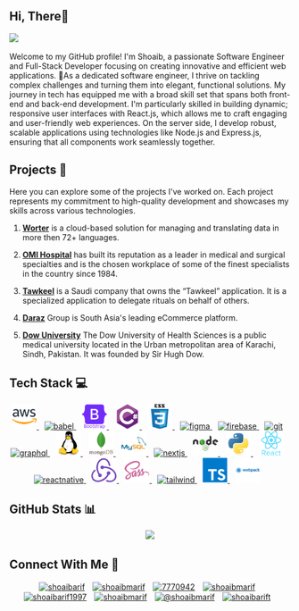 
## Hi, There👋

![](https://visitcount.itsvg.in/api?id=shoaibmarif&icon=3&color=11)

  Welcome to my GitHub profile! I'm Shoaib, a passionate Software Engineer and Full-Stack Developer focusing on creating innovative and efficient web applications. 🚀As a dedicated software engineer, I thrive on tackling complex challenges and turning them into elegant, functional solutions. My journey in tech has equipped me with a broad skill set that spans both front-end and back-end development. I'm particularly skilled in building dynamic; responsive user interfaces with React.js, which allows me to craft engaging and user-friendly web experiences. On the server side, I develop robust, scalable applications using technologies like Node.js and Express.js, ensuring that all components work seamlessly together.


## Projects 🚀
Here you can explore some of the projects I've worked on. Each project represents my commitment to high-quality development and showcases my skills across various technologies.

1. **[Worter](https://app.worter.io/)** is a cloud-based solution for managing and translating data in more then 72+ languages.

2. **[OMI Hospital](https://www.omihospital.com)**
    has built its reputation as a leader in medical and surgical specialties and is the chosen workplace of some of the finest specialists in the country since 1984.

3. **[Tawkeel](https://tawkeel.com)** is a Saudi company that owns the “Tawkeel” application. It is a specialized application to delegate rituals on behalf of others.

4. **[Daraz](https://www.daraz.pk)** Group is South Asia's leading eCommerce platform.

5. **[Dow University](https://www.duhs.edu.pk)** The Dow University of Health Sciences is a public medical university located in the Urban metropolitan area of Karachi, Sindh, Pakistan. It was founded by Sir Hugh Dow.


##  Tech Stack 💻
<p align="center"> <a style="margin-right:10px;"  href="https://aws.amazon.com" target="_blank" rel="noreferrer"> <img src="https://raw.githubusercontent.com/devicons/devicon/master/icons/amazonwebservices/amazonwebservices-original-wordmark.svg" alt="aws" width="45" height="45"/> </a> <a style="margin-right:10px;" href="https://babeljs.io/" target="_blank" rel="noreferrer"> <img src="https://www.vectorlogo.zone/logos/babeljs/babeljs-icon.svg" alt="babel" width="45" height="45"/> </a> <a style="margin-right:10px;" href="https://getbootstrap.com" target="_blank" rel="noreferrer"> <img src="https://raw.githubusercontent.com/devicons/devicon/master/icons/bootstrap/bootstrap-plain-wordmark.svg" alt="bootstrap" width="45" height="45"/> </a> <a style="margin-right:10px;" style="margin-right:10px;" href="https://www.w3schools.com/cs/" target="_blank" rel="noreferrer"> <img src="https://raw.githubusercontent.com/devicons/devicon/master/icons/csharp/csharp-original.svg" alt="csharp" width="45" height="45"/> </a> <a style="margin-right:10px;" style="margin-right:10px;" href="https://www.w3schools.com/css/" target="_blank" rel="noreferrer"> <img src="https://raw.githubusercontent.com/devicons/devicon/master/icons/css3/css3-original-wordmark.svg" alt="css3" width="45" height="45"/> </a> <a style="margin-right:10px;" href="https://www.figma.com/" target="_blank" rel="noreferrer"> <img src="https://www.vectorlogo.zone/logos/figma/figma-icon.svg" alt="figma" width="45" height="45"/> </a> <a style="margin-right:10px;" href="https://firebase.google.com/" target="_blank" rel="noreferrer"> <img src="https://www.vectorlogo.zone/logos/firebase/firebase-icon.svg" alt="firebase" width="45" height="45"/> </a> <a style="margin-right:10px;" href="https://git-scm.com/" target="_blank" rel="noreferrer"> <img src="https://www.vectorlogo.zone/logos/git-scm/git-scm-icon.svg" alt="git" width="45" height="45"/> </a> <a style="margin-right:10px;" href="https://graphql.org" target="_blank" rel="noreferrer"> <img src="https://www.vectorlogo.zone/logos/graphql/graphql-icon.svg" alt="graphql" width="45" height="45"/> </a> <a style="margin-right:10px;" href="https://www.linux.org/" target="_blank" rel="noreferrer"> <img src="https://raw.githubusercontent.com/devicons/devicon/master/icons/linux/linux-original.svg" alt="linux" width="45" height="45"/> </a> <a style="margin-right:10px;" href="https://www.mongodb.com/" target="_blank" rel="noreferrer"> <img src="https://raw.githubusercontent.com/devicons/devicon/master/icons/mongodb/mongodb-original-wordmark.svg" alt="mongodb" width="45" height="45"/> </a> <a style="margin-right:10px;" href="https://www.mysql.com/" target="_blank" rel="noreferrer"> <img src="https://raw.githubusercontent.com/devicons/devicon/master/icons/mysql/mysql-original-wordmark.svg" alt="mysql" width="45" height="45"/> </a> <a style="margin-right:10px;" href="https://nextjs.org/" target="_blank" rel="noreferrer"> <img src="https://cdn.worldvectorlogo.com/logos/nextjs-2.svg" alt="nextjs" width="45" height="45"/> </a> <a style="margin-right:10px;" href="https://nodejs.org" target="_blank" rel="noreferrer"> <img src="https://raw.githubusercontent.com/devicons/devicon/master/icons/nodejs/nodejs-original-wordmark.svg" alt="nodejs" width="45" height="45"/> </a> <a style="margin-right:10px;" href="https://www.python.org" target="_blank" rel="noreferrer"> <img src="https://raw.githubusercontent.com/devicons/devicon/master/icons/python/python-original.svg" alt="python" width="45" height="45"/> </a> <a style="margin-right:10px;" href="https://reactjs.org/" target="_blank" rel="noreferrer"> <img src="https://raw.githubusercontent.com/devicons/devicon/master/icons/react/react-original-wordmark.svg" alt="react" width="45" height="45"/> </a> <a style="margin-right:10px;" href="https://reactnative.dev/" target="_blank" rel="noreferrer"> <img src="https://reactnative.dev/img/header_logo.svg" alt="reactnative" width="45" height="45"/> </a> <a style="margin-right:10px;" href="https://redux.js.org" target="_blank" rel="noreferrer"> <img src="https://raw.githubusercontent.com/devicons/devicon/master/icons/redux/redux-original.svg" alt="redux" width="45" height="45"/> </a> <a style="margin-right:10px;" href="https://sass-lang.com" target="_blank" rel="noreferrer"> <img src="https://raw.githubusercontent.com/devicons/devicon/master/icons/sass/sass-original.svg" alt="sass" width="45" height="45"/> </a> <a style="margin-right:10px;" href="https://tailwindcss.com/" target="_blank" rel="noreferrer"> <img src="https://www.vectorlogo.zone/logos/tailwindcss/tailwindcss-icon.svg" alt="tailwind" width="45" height="45"/> </a> <a style="margin-right:10px;" href="https://www.typescriptlang.org/" target="_blank" rel="noreferrer"> <img src="https://raw.githubusercontent.com/devicons/devicon/master/icons/typescript/typescript-original.svg" alt="typescript" width="45" height="45"/> </a> <a style="margin-right:10px;" href="https://webpack.js.org" target="_blank" rel="noreferrer"> <img src="https://raw.githubusercontent.com/devicons/devicon/d00d0969292a6569d45b06d3f350f463a0107b0d/icons/webpack/webpack-original-wordmark.svg" alt="webpack" width="45" height="45"/> </a> </p>

##  GitHub Stats 📊
<div align="center">

![](https://github-readme-streak-stats.herokuapp.com/?user=shoaibmarif&theme=monokai&hide_border=false)

</div>


##  Connect With Me 🤝
<p align="center">
<a href="https://codepen.io/shoaibarif" target="blank" style="margin-right:10px;"><img align="center" src="https://raw.githubusercontent.com/rahuldkjain/github-profile-readme-generator/master/src/images/icons/Social/codepen.svg" alt="shoaibarif" height="40" width="40" /></a>
<a href="https://linkedin.com/in/shoaibmarif"  target="blank" style="margin-right:10px;"><img align="center" src="https://raw.githubusercontent.com/rahuldkjain/github-profile-readme-generator/master/src/images/icons/Social/linked-in-alt.svg" alt="shoaibmarif" height="40" width="40" /></a>
<a href="https://stackoverflow.com/users/7770942" target="blank" style="margin-right:10px;"><img align="center" src="https://raw.githubusercontent.com/rahuldkjain/github-profile-readme-generator/master/src/images/icons/Social/stack-overflow.svg" alt="7770942" height="40" width="40" /></a>
<a href="https://codesandbox.com/shoaibmarif" target="blank" style="margin-right:10px;"><img align="center" src="https://raw.githubusercontent.com/rahuldkjain/github-profile-readme-generator/master/src/images/icons/Social/codesandbox.svg" alt="shoaibmarif" height="40" width="40" /></a>
<a href="https://fb.com/shoaibarif1997" target="blank" style="margin-right:10px;"><img align="center" src="https://raw.githubusercontent.com/rahuldkjain/github-profile-readme-generator/master/src/images/icons/Social/facebook.svg" alt="shoaibarif1997" height="40" width="40" /></a>
<a href="https://instagram.com/shoaibmarif" target="blank" style="margin-right:10px;"><img align="center" src="https://raw.githubusercontent.com/rahuldkjain/github-profile-readme-generator/master/src/images/icons/Social/instagram.svg" alt="shoaibmarif" height="40" width="40" /></a>
<a href="https://medium.com/@shoaibmarif" target="blank" style="margin-right:10px;"><img align="center" src="https://raw.githubusercontent.com/rahuldkjain/github-profile-readme-generator/master/src/images/icons/Social/medium.svg" alt="@shoaibmarif" height="40" width="40" /></a>
<a href="https://www.hackerrank.com/shoaibarift" target="blank" style="margin-right:10px;"><img align="center" src="https://raw.githubusercontent.com/rahuldkjain/github-profile-readme-generator/master/src/images/icons/Social/hackerrank.svg" alt="shoaibarift" height="40" width="40" /></a>
</p>

